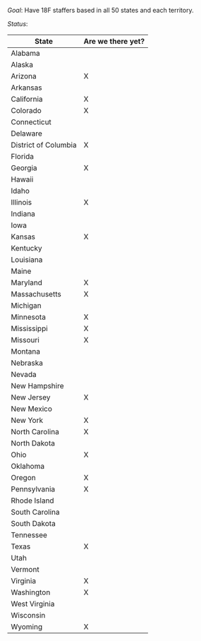 
*Goal*:  Have 18F staffers based in all 50 states and each territory.  

*Status*:

| State | Are we there yet?  |
|---|---|
| Alabama  |   |
| Alaska  |   |
| Arizona  | X  |
| Arkansas  |   |
| California  | X  |
| Colorado  | X  |
| Connecticut  |   |
| Delaware  |   |
| District of Columbia  | X  |
| Florida  |   |
| Georgia  |  X |
| Hawaii  |   |
| Idaho  |   |
| Illinois  | X  |
| Indiana  |   |
| Iowa  |   |
| Kansas  | X |
| Kentucky  |   |
| Louisiana  |   |
| Maine  |   |
| Maryland  |  X |
| Massachusetts  | X  |
| Michigan  |   |
| Minnesota  |X |
| Mississippi  |  X |
| Missouri  | X  |
| Montana  |   |
| Nebraska  |   |
| Nevada  |   |
| New Hampshire |   |
| New Jersey  |  X |
| New Mexico  |   |
| New York  |  X |
| North Carolina  | X  |
| North Dakota  |   |
| Ohio  | X  |
| Oklahoma  |   |
| Oregon  | X  |
| Pennsylvania  |  X |
| Rhode Island  |   |
| South Carolina  |   |
| South Dakota  |   |
| Tennessee  |   |
| Texas  | X  |
| Utah  |   |
| Vermont  |   |
| Virginia  | X  |
| Washington  | X  |
| West Virginia  |   |
| Wisconsin  |   |
| Wyoming | X |
